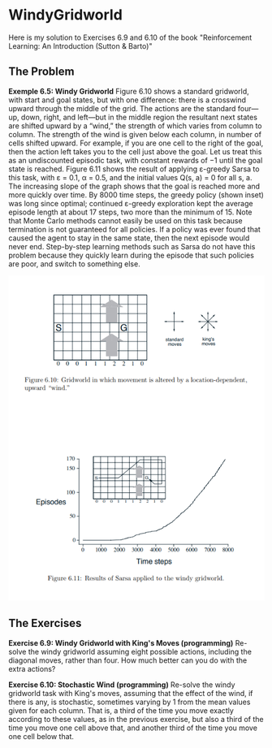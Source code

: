 # WindyGridworld

Here is my solution to Exercises 6.9 and 6.10 of the book "Reinforcement Learning: An Introduction (Sutton & Barto)"

## The Problem

**Exemple 6.5: Windy Gridworld** Figure 6.10 shows a standard gridworld,
with start and goal states, but with one difference: there is a crosswind upward
through the middle of the grid. The actions are the standard four—up, down,
right, and left—but in the middle region the resultant next states are shifted
upward by a “wind,” the strength of which varies from column to column. The
strength of the wind is given below each column, in number of cells shifted upward.
For example, if you are one cell to the right of the goal, then the
action left takes you to the cell just above the goal. Let us treat this as an
undiscounted episodic task, with constant rewards of −1 until the goal state
is reached. Figure 6.11 shows the result of applying ε-greedy Sarsa to this
task, with ε = 0.1, α = 0.5, and the initial values Q(s, a) = 0 for all s, a. The
increasing slope of the graph shows that the goal is reached more and more
quickly over time. By 8000 time steps, the greedy policy (shown inset) was
long since optimal; continued ε-greedy exploration kept the average episode
length at about 17 steps, two more than the minimum of 15. Note that Monte
Carlo methods cannot easily be used on this task because termination is not
guaranteed for all policies. If a policy was ever found that caused the agent to
stay in the same state, then the next episode would never end. Step-by-step
learning methods such as Sarsa do not have this problem because they quickly
learn during the episode that such policies are poor, and switch to something
else.

![alt text](https://github.com/LorisGaven/WindyGridworld/blob/main/problem.jpg?raw=true)

## The Exercises

**Exercise 6.9: Windy Gridworld with King's Moves (programming)** Re-solve the windy 
gridworld assuming eight possible actions, including the diagonal moves, rather than four.
How much better can you do with the extra actions?

**Exercise 6.10: Stochastic Wind (programming)** Re-solve the windy gridworld task with
King's moves, assuming that the effect of the wind, if there is any, is stochastic, sometimes
varying by 1 from the mean values given for each column. That is, a third of the time 
you move exactly according to these values, as in the previous exercise, but also a third
of the time you move one cell above that, and another third of the time you move one 
cell below that.
